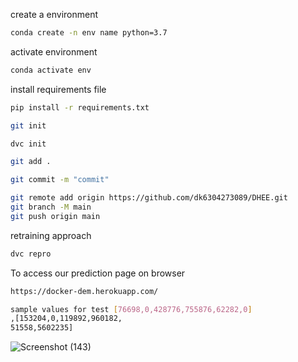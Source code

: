 create  a environment
```bash
conda create -n env name python=3.7 
```
activate environment
```bash
conda activate env
```
install requirements file
```bash 
pip install -r requirements.txt
```

```bash
git init
```

```bash
dvc init
```

```bash
git add .
```

```bash
git commit -m "commit"
```

```bash
git remote add origin https://github.com/dk6304273089/DHEE.git
git branch -M main
git push origin main
```
retraining approach
```bash
dvc repro
```
To access our prediction page on browser
```bash
https://docker-dem.herokuapp.com/
```
```bash
sample values for test [76698,0,428776,755876,62282,0] 
,[153204,0,119892,960182,
51558,5602235]
```


![Screenshot (143)](https://user-images.githubusercontent.com/65006527/155891126-ef3980db-026a-47f4-98e8-8c392d263001.png)
